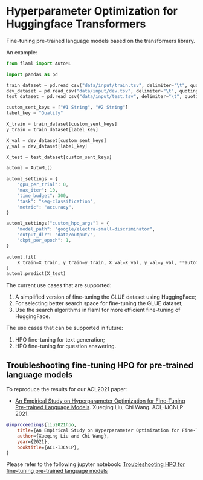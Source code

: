 # Hyperparameter Optimization for Huggingface Transformers

Fine-tuning pre-trained language models based on the transformers library.

An example:

```python
from flaml import AutoML

import pandas as pd

train_dataset = pd.read_csv("data/input/train.tsv", delimiter="\t", quoting=3)
dev_dataset = pd.read_csv("data/input/dev.tsv", delimiter="\t", quoting=3)
test_dataset = pd.read_csv("data/input/test.tsv", delimiter="\t", quoting=3)

custom_sent_keys = ["#1 String", "#2 String"]
label_key = "Quality"

X_train = train_dataset[custom_sent_keys]
y_train = train_dataset[label_key]

X_val = dev_dataset[custom_sent_keys]
y_val = dev_dataset[label_key]

X_test = test_dataset[custom_sent_keys]

automl = AutoML()

automl_settings = {
    "gpu_per_trial": 0,
    "max_iter": 10,
    "time_budget": 300,
    "task": "seq-classification",
    "metric": "accuracy",
}

automl_settings["custom_hpo_args"] = {
    "model_path": "google/electra-small-discriminator",
    "output_dir": "data/output/",
    "ckpt_per_epoch": 1,
}

automl.fit(
    X_train=X_train, y_train=y_train, X_val=X_val, y_val=y_val, **automl_settings
)
automl.predict(X_test)

```

The current use cases that are supported:

1. A simplified version of fine-tuning the GLUE dataset using HuggingFace;
2. For selecting better search space for fine-tuning the GLUE dataset;
3. Use the search algorithms in flaml for more efficient fine-tuning of HuggingFace.

The use cases that can be supported in future:

1. HPO fine-tuning for text generation;
2. HPO fine-tuning for question answering.

## Troubleshooting fine-tuning HPO for pre-trained language models

To reproduce the results for our ACL2021 paper:

* [An Empirical Study on Hyperparameter Optimization for Fine-Tuning Pre-trained Language Models](https://arxiv.org/abs/2106.09204). Xueqing Liu, Chi Wang. ACL-IJCNLP 2021.

```bibtex
@inproceedings{liu2021hpo,
    title={An Empirical Study on Hyperparameter Optimization for Fine-Tuning Pre-trained Language Models},
    author={Xueqing Liu and Chi Wang},
    year={2021},
    booktitle={ACL-IJCNLP},
}
```

Please refer to the following jupyter notebook: [Troubleshooting HPO for fine-tuning pre-trained language models](https://github.com/microsoft/FLAML/blob/main/notebook/research/acl2021.ipynb)